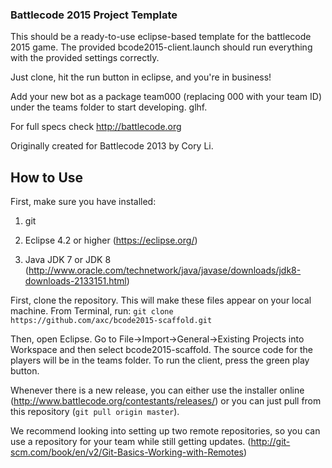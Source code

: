 ### Battlecode 2015 Project Template

This should be a ready-to-use eclipse-based template for the battlecode 2015 game.
The provided bcode2015-client.launch should run everything with the provided settings correctly.

Just clone, hit the run button in eclipse, and you're in business!

Add your new bot as a package team000 (replacing 000 with your team ID) under the teams folder to start developing. glhf.

For full specs check http://battlecode.org

Originally created for Battlecode 2013 by Cory Li.

How to Use
-----------------------

First, make sure you have installed:

1. git

2. Eclipse 4.2 or higher (https://eclipse.org/)

3. Java JDK 7 or JDK 8 (http://www.oracle.com/technetwork/java/javase/downloads/jdk8-downloads-2133151.html)

First, clone the repository. This will make these files appear on your local machine. From Terminal, run: `git clone https://github.com/axc/bcode2015-scaffold.git`

Then, open Eclipse. Go to File->Import->General->Existing Projects into Workspace and then select bcode2015-scaffold. The source code for the players will be in the teams folder. To run the client, press the green play button.

Whenever there is a new release, you can either use the installer online (http://www.battlecode.org/contestants/releases/) or you can just pull from this repository (`git pull origin master`).

We recommend looking into setting up two remote repositories, so you can use a repository for your team while still getting updates. (http://git-scm.com/book/en/v2/Git-Basics-Working-with-Remotes)
